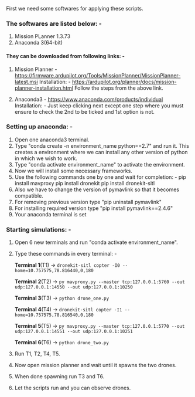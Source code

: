 First we need some softwares for applying these scripts.

### The softwares are listed below: - 
1. Mission PLanner 1.3.73
2. Anaconda 3(64-bit)

#### They can be downloaded from following links: - 
1. Mission Planner - https://firmware.ardupilot.org/Tools/MissionPlanner/MissionPlanner-latest.msi
  Installation: - 
  https://ardupilot.org/planner/docs/mission-planner-installation.html
  Follow the steps from the above link.
  
2. Anaconda3 - https://www.anaconda.com/products/individual
  Installation: - 
  Just keep clicking next except one step where you must ensure to check the 2nd to be ticked and 1st option is not.
  
### Setting up anaconda: - 
1. Open one anaconda3 terminal.
2. Type "conda create -n environment_name python==2.7" and run it. This creates a environment where we can install any other version of python in which we wish to work.
3. Type "conda activate environment_name" to activate the environment.
4. Now we will install some necessary frameworks.
5. Use the following commands one by one and wait for completion: - 
    pip install mavproxy
    pip install dronekit
    pip install dronekit-sitl
6. Also we have to change the version of pymavlink so that it becomes compatible.
7. For removing previous version type "pip uninstall pymavlink"
8. For installing required version type "pip install pymavlink==2.4.6"
9. Your anaconda terminal is set


### Starting simulations: - 
1. Open 6 new terminals and run "conda activate environment_name".
2. Type these commands in every terminal: - 

   **Terminal 1**(T1) -> ``` dronekit-sitl copter -I0 --home=10.757575,78.816440,0,180 ```
   
   **Terminal 2**(T2) -> ``` py mavproxy.py --master tcp:127.0.0.1:5760 --out udp:127.0.0.1:14550 --out udp:127.0.0.1:10250 ```
   
   **Terminal 3**(T3) -> ``` python drone_one.py ```
   
   **Terminal 4**(T4) -> ``` dronekit-sitl copter -I1 --home=10.757575,78.816540,0,180 ```
   
   **Terminal 5**(T5) -> ``` py mavproxy.py --master tcp:127.0.0.1:5770 --out udp:127.0.0.1:14551 --out udp:127.0.0.1:10251 ```
   
   **Terminal 6**(T6) -> ``` python drone_two.py ```
   
3. Run T1, T2, T4, T5.
4. Now open mission planner and wait until it spawns the two drones.
5. When done spawning run T3 and T6.
6. Let the scripts run and you can observe drones.
